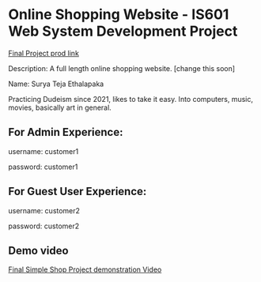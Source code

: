 # Online Shopping Website - IS601 Web System Development Project 

[Final Project prod link](https://se352-shop-prod-6921ce8bc323.herokuapp.com/login)

Description: A full length online shopping website. [change this soon]

Name: Surya Teja Ethalapaka

Practicing Dudeism since 2021, likes to take it easy. Into 
computers, music, movies, basically art in general. 


## For Admin Experience:

username: customer1

password: customer1


## For Guest User Experience:

username: customer2

password: customer2

## Demo video

[Final Simple Shop Project demonstration Video](https://youtu.be/ZIDKdWvCKZU)


